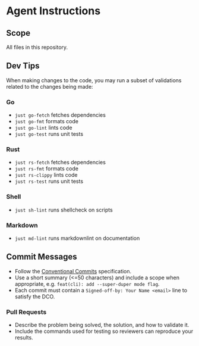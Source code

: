 # Agent Instructions

## Scope

All files in this repository.

## Dev Tips

When making changes to the code, you may run a subset of validations related to
the changes being made:

### Go

- `just go-fetch` fetches dependencies
- `just go-fmt` formats
code
- `just go-lint` lints code
- `just go-test` runs unit tests

### Rust

- `just rs-fetch` fetches dependencies
- `just rs-fmt` formats code
- `just rs-clippy` lints code
- `just rs-test` runs unit tests

### Shell

- `just sh-lint` runs shellcheck on scripts

### Markdown

- `just md-lint` runs markdownlint on documentation

## Commit Messages

- Follow the [Conventional Commits](https://www.conventionalcommits.org/) specification.
- Use a short summary (<=50 characters) and include a scope when appropriate,
  e.g. `feat(cli): add --super-duper mode flag`.
- Each commit must contain a `Signed-off-by: Your Name <email>` line to satisfy
  the DCO.

### Pull Requests

- Describe the problem being solved, the solution, and how to validate it.
- Include the commands used for testing so reviewers can reproduce your
  results.
